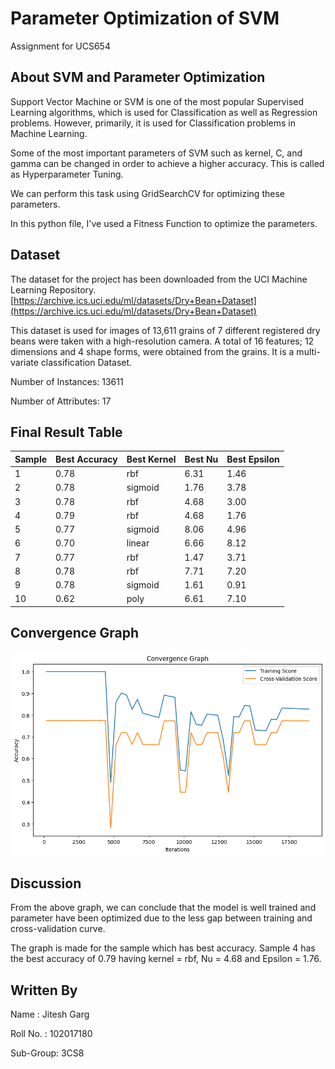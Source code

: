 # Parameter Optimization of SVM
Assignment for UCS654

## About SVM and Parameter Optimization

Support Vector Machine or SVM is one of the most popular Supervised Learning algorithms, which is used for Classification as well as Regression problems. However, primarily, it is used for Classification problems in Machine Learning.

Some of the most important parameters of SVM such as kernel, C, and gamma can be changed in order to achieve a higher accuracy. This is called as Hyperparameter Tuning. 

We can perform this task using GridSearchCV for optimizing these parameters.

In this python file, I've used a Fitness Function to optimize the parameters.

## Dataset

The dataset for the project has been downloaded from the UCI Machine Learning Repository.
[https://archive.ics.uci.edu/ml/datasets/Dry+Bean+Dataset](https://archive.ics.uci.edu/ml/datasets/Dry+Bean+Dataset)

This dataset is used for images of 13,611 grains of 7 different registered dry beans were taken with a high-resolution camera. A total of 16 features; 12 dimensions and 4 shape forms, were obtained from the grains. It is a multi-variate classification Dataset.

Number of Instances: 13611

Number of Attributes: 17

## Final Result Table

| Sample  | Best Accuracy | Best Kernel | Best Nu | Best Epsilon |
| -----   | ------------- | ----------- | ------- | ------------ |
| 1 | 0.78 | rbf | 6.31 | 1.46 |
| 2 | 0.78 | sigmoid | 1.76 | 3.78 |
| 3 | 0.78 | rbf | 4.68 | 3.00 |
| 4 | 0.79 | rbf | 4.68 | 1.76 |
| 5 | 0.77 | sigmoid | 8.06 | 4.96 |
| 6 | 0.70 | linear | 6.66 | 8.12 |
| 7 | 0.77 | rbf | 1.47 | 3.71 |
| 8 | 0.78 | rbf | 7.71 | 7.20 |
| 9 | 0.78 | sigmoid | 1.61 | 0.91 |
| 10 | 0.62 | poly | 6.61 | 7.10 |


## Convergence Graph
![graph](https://github.com/Jiteshgarg/Parameter-Optimization-of-SVM/blob/main/graph.png)

## Discussion
From the above graph, we can conclude that the model is well trained and parameter have been optimized due to the less gap between training and cross-validation curve.

The graph is made for the sample which has best accuracy. Sample 4 has the best accuracy of 0.79 having kernel = rbf, Nu = 4.68 and Epsilon = 1.76.

## Written By
Name : Jitesh Garg
  
Roll No. : 102017180

Sub-Group: 3CS8
